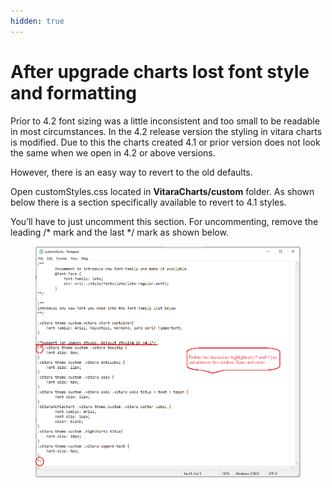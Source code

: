 ```yaml
---
hidden: true
---
```


# After upgrade charts lost font style and formatting

Prior to 4.2 font sizing was a little inconsistent and too small to be readable in most circumstances. In the 4.2 release version the styling in vitara charts is modified. Due to this the charts created 4.1 or prior version does not look the same when we open in 4.2 or above versions.

However, there is an easy way to revert to the old defaults.

Open customStyles.css located in **VitaraCharts/custom** folder. As shown below there is a section specifically available to revert to 4.1 styles.

You’ll have to just uncomment this section. For uncommenting, remove the leading /\* mark and the last \*/ mark as shown below.

<figure><img src="../.gitbook/assets/image (9).png" alt=""><figcaption></figcaption></figure>
